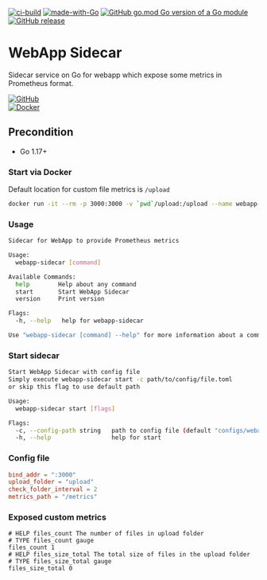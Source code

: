 [![ci-build](https://github.com/to4kin/webapp-sidecar/actions/workflows/ci-build.yml/badge.svg?branch=master)](https://github.com/to4kin/webapp-sidecar/actions/workflows/ci-build.yml)
[![made-with-Go](https://img.shields.io/badge/Made%20with-Go-1f425f.svg)](http://golang.org)
[![GitHub go.mod Go version of a Go module](https://img.shields.io/github/go-mod/go-version/to4kin/webapp-sidecar.svg)](https://github.com/to4kin/webapp-sidecar)
[![GitHub release](https://img.shields.io/github/release/to4kin/webapp-sidecar.svg)](https://GitHub.com/to4kin/webapp-sidecar/releases/)

# WebApp Sidecar

Sidecar service on Go for webapp which expose some metrics in Prometheus format.

[![GitHub](https://badgen.net/badge/icon/github?icon=github&label)](https://github.com/to4kin/webapp-sidecar)  
[![Docker](https://badgen.net/badge/icon/docker?icon=docker&label)](https://hub.docker.com/repository/docker/to4kin/webapp-sidecar)  

## Precondition

* Go 1.17+

### Start via Docker

Default location for custom file metrics is `/upload`

```bash
docker run -it --rm -p 3000:3000 -v `pwd`/upload:/upload --name webapp-sidecar to4kin/webapp-sidecar:latest
```

### Usage

```bash
Sidecar for WebApp to provide Prometheus metrics

Usage:
  webapp-sidecar [command]

Available Commands:
  help        Help about any command
  start       Start WebApp Sidecar
  version     Print version

Flags:
  -h, --help   help for webapp-sidecar

Use "webapp-sidecar [command] --help" for more information about a command.
```

### Start sidecar

```bash
Start WebApp Sidecar with config file
Simply execute webapp-sidecar start -c path/to/config/file.toml
or skip this flag to use default path

Usage:
  webapp-sidecar start [flags]

Flags:
  -c, --config-path string   path to config file (default "configs/webappsidecar.toml")
  -h, --help                 help for start
```

### Config file

```toml
bind_addr = ":3000"
upload_folder = "upload"
check_folder_interval = 2
metrics_path = "/metrics"
```

### Exposed custom metrics

```
# HELP files_count The number of files in upload folder
# TYPE files_count gauge
files_count 1
# HELP files_size_total The total size of files in the upload folder
# TYPE files_size_total gauge
files_size_total 0
```